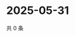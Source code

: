 # 2025-05-31

共 0 条

<!-- BEGIN ZHIHUVIDEO -->
<!-- 最后更新时间 Sat May 31 2025 12:14:56 GMT+0800 (China Standard Time) -->

<!-- END ZHIHUVIDEO -->
